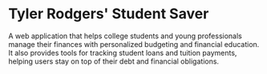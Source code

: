 # Tyler Rodgers' Student Saver
A web application that helps college students and young professionals manage their finances with personalized budgeting and financial education. It also provides tools for tracking student loans and tuition payments, helping users stay on top of their debt and financial obligations.
